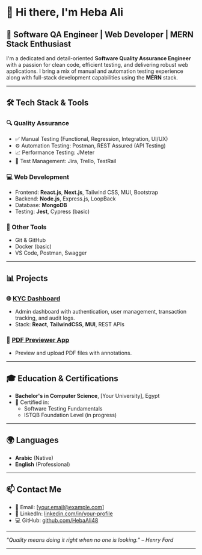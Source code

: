 # 👋 Hi there, I'm Heba Ali

## 💼 Software QA Engineer | Web Developer | MERN Stack Enthusiast

I'm a dedicated and detail-oriented **Software Quality Assurance Engineer** with a passion for clean code, efficient testing, and delivering robust web applications. I bring a mix of manual and automation testing experience along with full-stack development capabilities using the **MERN** stack.

---

## 🛠 Tech Stack & Tools

### 🔍 Quality Assurance
- ✅ Manual Testing (Functional, Regression, Integration, UI/UX)
- ⚙️ Automation Testing: Postman, REST Assured (API Testing)
- 📈 Performance Testing: JMeter
- 🧪 Test Management: Jira, Trello, TestRail

### 💻 Web Development
- Frontend: **React.js**, **Next.js**, Tailwind CSS, MUI, Bootstrap
- Backend: **Node.js**, Express.js, LoopBack
- Database: **MongoDB**
- Testing: **Jest**, Cypress (basic)

### 🚀 Other Tools
- Git & GitHub
- Docker (basic)
- VS Code, Postman, Swagger

---

## 📊 Projects

### 🌐 [KYC Dashboard](https://github.com/HebaAli48/kyc-dash)
- Admin dashboard with authentication, user management, transaction tracking, and audit logs.
- Stack: **React**, **TailwindCSS**, **MUI**, REST APIs

### 📄 [PDF Previewer App](https://github.com/HebaAli48/pdf-preview)
- Preview and upload PDF files with annotations.

---

## 🎓 Education & Certifications

- **Bachelor's in Computer Science**, [Your University], Egypt
- 📜 Certified in:
  - Software Testing Fundamentals
  - ISTQB Foundation Level (in progress)

---

## 🌍 Languages

- **Arabic** (Native)
- **English** (Professional)

---

## 📫 Contact Me

- 📧 Email: [your.email@example.com]
- 💼 LinkedIn: [linkedin.com/in/your-profile](https://www.linkedin.com)
- 💻 GitHub: [github.com/HebaAli48](https://github.com/HebaAli48)

---

_“Quality means doing it right when no one is looking.” – Henry Ford_

---
